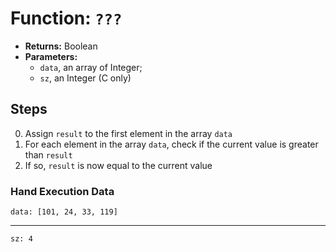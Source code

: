 # Function: `???`

- __Returns:__ Boolean
- __Parameters:__
 	- `data`, an array of Integer;
	- `sz`, an Integer (C only)

## Steps

0. Assign `result` to the first element in the array `data`
1. For each element in the array `data`, check if the current value is greater than `result`
2. If so, `result` is now equal to the current value

### Hand Execution Data

	data: [101, 24, 33, 119]
---
	sz: 4